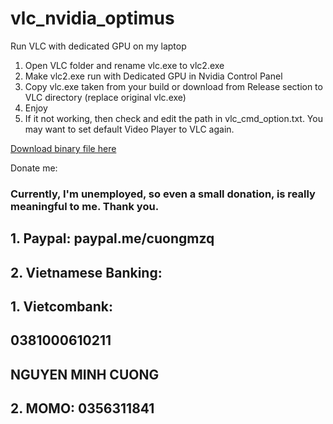 # vlc_nvidia_optimus
Run VLC with dedicated GPU on my laptop

1. Open VLC folder and rename vlc.exe to vlc2.exe
2. Make vlc2.exe run with Dedicated GPU in Nvidia Control Panel
3. Copy vlc.exe taken from your build or download from Release section to VLC directory (replace original vlc.exe)
4. Enjoy
5. If it not working, then check and edit the path in vlc_cmd_option.txt. You may want to set default Video Player to VLC again.

[Download binary file here](https://github.com/cuongmzq/vlc_nvidia_optimus/releases)

Donate me:
### Currently, I'm unemployed, so even a small donation, is really meaningful to me. Thank you.
## 1. Paypal: paypal.me/cuongmzq
## 2. Vietnamese Banking:
## 1. Vietcombank:
##    0381000610211
##    NGUYEN MINH CUONG
## 2. MOMO: 0356311841
